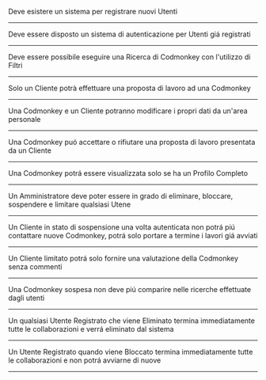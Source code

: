 Deve esistere un sistema per registrare nuovi Utenti
___
Deve essere disposto un sistema di autenticazione per Utenti giá registrati 
___
Deve essere possibile eseguire una Ricerca di Codmonkey con l'utilizzo di Filtri
___
Solo un Cliente potrà effettuare una proposta di lavoro ad una Codmonkey
___
Una Codmonkey e un Cliente potranno modificare i propri dati da un'area personale
___
Una Codmonkey puó accettare o rifiutare una proposta di lavoro presentata da un Cliente
___
Una Codmonkey potrá essere visualizzata solo se ha un Profilo Completo
___
Un Amministratore deve poter essere in grado di eliminare, bloccare, sospendere e limitare qualsiasi Utene
___
Un Cliente in stato di sospensione una volta autenticata non potrá piú contattare nuove Codmonkey, potrá solo portare a termine i lavori giá avviati
___
Un Cliente limitato potrá solo fornire una valutazione della Codmonkey senza commenti
___
Una Codmonkey sospesa non deve piú comparire nelle ricerche effettuate dagli utenti
___
Un qualsiasi Utente Registrato che viene Eliminato termina immediatamente tutte le collaborazioni e verrá eliminato dal sistema
___
Un Utente Registrato quando viene Bloccato termina immediatamente tutte le collaborazioni e non potrá avviarne di nuove
___
